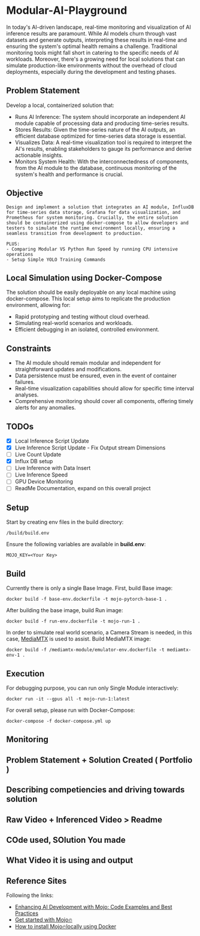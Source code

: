 # Modular-AI-Playground

In today's AI-driven landscape, real-time monitoring and visualization of AI inference results are paramount. While AI models churn through vast datasets and generate outputs, interpreting these results in real-time and ensuring the system's optimal health remains a challenge. Traditional monitoring tools might fall short in catering to the specific needs of AI workloads. Moreover, there's a growing need for local solutions that can simulate production-like environments without the overhead of cloud deployments, especially during the development and testing phases.

## Problem Statement

Develop a local, containerized solution that:
- Runs AI Inference: The system should incorporate an independent AI module capable of processing data and producing time-series results.
- Stores Results: Given the time-series nature of the AI outputs, an efficient database optimized for time-series data storage is essential.
- Visualizes Data: A real-time visualization tool is required to interpret the AI's results, enabling stakeholders to gauge its performance and derive actionable insights.
- Monitors System Health: With the interconnectedness of components, from the AI module to the database, continuous monitoring of the system's health and performance is crucial.

## Objective
```
Design and implement a solution that integrates an AI module, InfluxDB for time-series data storage, Grafana for data visualization, and Prometheus for system monitoring. Crucially, the entire solution should be containerized using docker-compose to allow developers and testers to simulate the runtime environment locally, ensuring a seamless transition from development to production.

PLUS: 
- Comparing Modular VS Python Run Speed by running CPU intensive operations
- Setup Simple YOLO Training Commands
```

## Local Simulation using Docker-Compose
The solution should be easily deployable on any local machine using docker-compose. This local setup aims to replicate the production environment, allowing for:
- Rapid prototyping and testing without cloud overhead.
- Simulating real-world scenarios and workloads.
- Efficient debugging in an isolated, controlled environment.

## Constraints
- The AI module should remain modular and independent for straightforward updates and modifications.
- Data persistence must be ensured, even in the event of container failures.
- Real-time visualization capabilities should allow for specific time interval analyses.
- Comprehensive monitoring should cover all components, offering timely alerts for any anomalies.


## TODOs
- [X] Local Inference Script Update
- [X] Live Inference Script Update - Fix Output stream Dimensions
- [ ] Live Count Update
- [X] Influx DB setup
- [ ] Live Inference with Data Insert
- [ ] Live Inference Speed
- [ ] GPU Device Monitoring
- [ ] ReadMe Documentation, expand on this overall project

## Setup

Start by creating env files in the build directory:

```terminal
/build/build.env
```

Ensure the following variables are available in **build.env**:

```terminal
MOJO_KEY=<Your Key>
```

## Build

Currently there is only a single Base Image. First, build Base image:

```terminal
docker build -f base-env.dockerfile -t mojo-pytorch-base-1 .
```

After building the base image, build Run image:

```terminal
docker build -f run-env.dockerfile -t mojo-run-1 .
```

In order to simulate real world scenario, a Camera Stream is needed, in this case, [MediaMTX](https://github.com/bluenviron/mediamtx) is used to assist. Build MediaMTX image:

```terminal
docker build -f /mediamtx-module/emulator-env.dockerfile -t mediamtx-env-1 .
```

## Execution

For debugging purpose, you can run only Single Module interactively:

```terminal
docker run -it --gpus all -t mojo-run-1:latest
```

For overall setup, please run with Docker-Compose:

```terminal
docker-compose -f docker-compose.yml up
```

## Monitoring

## Problem Statement + Solution Created ( Portfolio )
## Describing competiencies and driving towards solution

## Raw Video + Inferenced Video > Readme

## COde used, SOlution You made
## What Video it is using and output




## Reference Sites

Following the links:

- [Enhancing AI Development with Mojo: Code Examples and Best Practices](https://artificialcorner.com/enhancing-ai-development-with-mojo-code-examples-and-best-practices-6341c3e66e15)
- [Get started with Mojo🔥](https://docs.modular.com/mojo/manual/get-started/index.html)
- [How to install Mojo🔥locally using Docker](https://medium.com/@1ce.mironov/how-to-install-mojo-locally-using-docker-5346bc23a9fe)